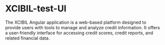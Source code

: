 # XCIBIL-test-UI
The XCIBIL Angular application is a web-based platform designed to provide users with tools to manage and analyze credit information. It offers a user-friendly interface for accessing credit scores, credit reports, and related financial data.
